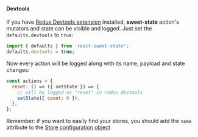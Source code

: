 #### Devtools

If you have [Redux Devtools extension](https://github.com/zalmoxisus/redux-devtools-extension) installed, **sweet-state** action's mutators and state can be visible and logged. Just set the `defaults.devtools` to `true`:

```js
import { defaults } from 'react-sweet-state';
defaults.devtools = true;
```

Now every action will be logged along with its name, payload and state changes:

```js
const actions = {
  reset: () => ({ setState }) => {
    // will be logged as "reset" in redux devtools
    setState({ count: 0 });
  },
};
```

Remember: if you want to easily find your stores, you should add the `name` attribute to the [Store configuration object](../api/store.md)
